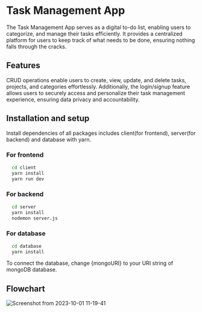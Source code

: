 
# Task Management App

The Task Management App serves as a digital to-do list, enabling users to categorize, and manage their tasks efficiently. It provides a centralized platform for users to keep track of what needs to be done, ensuring nothing falls through the cracks.


## Features
CRUD operations enable users to create, view, update, and delete tasks, projects, and categories effortlessly. Additionally, the login/signup feature allows users to securely access and personalize their task management experience, ensuring data privacy and accountability.



## Installation and setup

Install dependencies of all packages includes client(for frontend), server(for backend) and database with yarn.

### For frontend
```bash
  cd client
  yarn install
  yarn run dev
```
### For backend
```bash
  cd server
  yarn install
  nodemon server.js
```
### For database
```bash
  cd database
  yarn install
```
To connect the database, change {mongoURI} to your URI string of mongoDB database.

## Flowchart

![Screenshot from 2023-10-01 11-19-41](https://github.com/itsrahulsehgal/task-manager-app/assets/104090821/8df4f397-14e5-4926-b62a-d85c5854b2d5)

